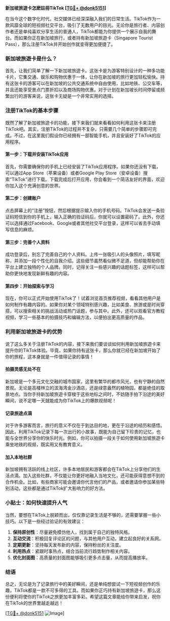 **新加坡旅遊卡怎麽註冊TikTok [[TG💪+ @donk5151](https://t.me/s/donk5151)]**

在当今这个数字化时代，社交媒体已经深深融入我们的日常生活。TikTok作为一款风靡全球的短视频社交平台，吸引了无数用户的目光。无论你是旅行者、内容创作者还是单纯喜欢分享生活的普通人，TikTok都能为你提供一个展示自我的舞台。而如果你正在新加坡旅行，或者持有新加坡旅遊卡（Singapore Tourist Pass），那么注册TikTok并开始创作就变得更加便捷了。

### 新加坡旅遊卡是什么？

首先，让我们简单了解一下新加坡旅遊卡。这张卡是为游客特别设计的一种多功能卡片，它集交通、娱乐和购物优惠于一体，让你在新加坡的旅行更加轻松愉快。持有这张卡的游客可以在新加坡的公共交通系统中自由使用，比如地铁、公交车等，并且还能享受景点门票折扣以及商场购物优惠。对于计划在新加坡长时间停留或频繁出行的游客来说，这张卡无疑是一个非常实用的选择。

### 注册TikTok的基本步骤

既然了解了新加坡旅遊卡的功能，接下来我们就来看看如何利用这张卡来注册TikTok吧。其实，注册TikTok的过程并不复杂，只需要几个简单的步骤即可完成。不过，在这里我们假设你已经拥有一部智能手机，并且安装好了TikTok的应用程序。

#### 第一步：下载并安装TikTok应用

首先，你需要确保你的手机上已经安装了TikTok应用程序。如果你还没有下载，可以通过App Store（苹果设备）或者Google Play Store（安卓设备）搜索“TikTok”进行下载。下载完成后打开应用，你会看到一个简洁友好的界面，欢迎你加入这个充满创意的世界。

#### 第二步：创建账户

点击屏幕上的“注册”按钮，然后根据提示输入你的手机号码。TikTok会发送一条验证码短信到你的手机上，输入正确的验证码后，你就可以设置密码了。此外，你还可以选择通过Facebook、Google或者其他社交平台登录，这样可以省去手动填写信息的麻烦。

#### 第三步：完善个人资料

成功登录后，别忘了完善自己的个人资料。上传一张吸引人的头像照片，填写昵称，并添加一段个性化的自我介绍。这些细节虽然看似微不足道，但却能帮助你在平台上建立独特的个人品牌。同时，记得关注一些感兴趣的话题标签，这样可以帮助你更快地发现新鲜有趣的内容。

#### 第四步：开始探索与学习

现在，你可以正式开始使用TikTok了！试着浏览首页推荐视频，看看其他用户是如何制作有趣内容的。如果你对某个领域特别感兴趣，比如美食、旅游或是时尚穿搭，可以搜索相关的挑战活动或热门话题，参与其中。此外，还可以观看官方教程视频，学习一些基本的拍摄技巧和编辑方法，以便拍出更高质量的作品。

### 利用新加坡旅遊卡的优势

说了这么多关于注册TikTok的内容，接下来我们要谈谈如何利用新加坡旅遊卡来提升你的TikTok体验。毕竟，如果你持有这张卡，那么你就已经在新加坡开始了你的旅程，这本身就是一件值得记录的事情！

#### 拍摄灵感无处不在

新加坡是一个多元文化交融的城市国家，这里有繁华的都市风光，也有宁静的自然景观。无论是高楼林立的滨海湾金沙酒店，还是绿意盎然的植物园，都是绝佳的取景地点。当你手持新加坡旅遊卡穿梭于这些地标之间时，不妨随手拍下沿途的美好瞬间，说不定哪一天就能成为你TikTok上的爆款视频呢！

#### 记录旅途点滴

对于许多游客而言，旅行的意义不仅在于到达目的地，更在于沿途的经历和感悟。因此，利用TikTok记录下每一次出行的小故事，既能为自己留下珍贵的记忆，也能与全世界分享你的快乐时光。例如，你可以拍摄一段关于如何使用新加坡旅遊卡乘坐地铁的视频，既实用又有教育意义。

#### 加入本地社群

新加坡拥有活跃的线上社区，许多本地居民和游客都会在TikTok上分享他们的生活点滴。加入这些社群，不仅能让你更好地融入当地文化，还可能获得意想不到的合作机会。比如，有些商家可能会邀请你代言他们的产品，或者邀请你参加某些特别活动，这些都是通过TikTok扩大影响力的好方法。

### 小贴士：如何快速提升人气

当然，要想在TikTok上脱颖而出，仅仅靠记录生活是不够的，还需要掌握一些小技巧。以下是一些经过验证的有效建议：

1. **保持原创性**：尽量避免模仿他人，找到属于自己的独特风格。
2. **互动交流**：积极回复评论区的问题，与其他用户互动，建立起良好的关系网。
3. **定期更新**：坚持每天发布新的内容，保持粉丝的关注度。
4. **利用热点**：紧跟时事热点，结合当前流行趋势制作相关内容。
5. **优化封面图**：高质量的封面图能够吸引更多点击量，从而提高播放率。

### 结语

总之，无论是为了记录旅行中的美好瞬间，还是单纯想尝试一下短视频创作的乐趣，TikTok都是一款不可多得的工具。而如果你正巧持有新加坡旅遊卡，那么这份便利将使你的TikTok之旅更加丰富多彩。希望这篇文章能给你带来启发，祝你在TikTok的世界里越走越远！

[[TG💪+ @donk5151](https://t.me/s/donk5151) ![Image](https://i.postimg.cc/rwNCRYN7/Snipaste-2025-04-30-17-27-05.png)]